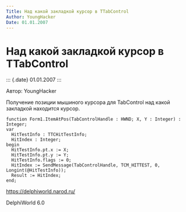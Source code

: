 ```yaml
---
Title: Над какой закладкой курсор в TTabControl
Author: YoungHacker
Date: 01.01.2007
---
```



Над какой закладкой курсор в TTabControl
========================================

::: {.date}
01.01.2007
:::

Автор: YoungHacker

Получение позиции мышиного курсора для TabControl над какой закладкой
находится курсор.

    function Form1.ItemAtPos(TabControlHandle : HWND; X, Y : Integer) : Integer;
    var
      HitTestInfo : TTCHitTestInfo;
      HitIndex : Integer;
    begin
      HitTestInfo.pt.x := X;
      HitTestInfo.pt.y := Y;
      HitTestInfo.flags := 0;
      HitIndex := SendMessage(TabControlHandle, TCM_HITTEST, 0, Longint(@HitTestInfo));
      Result := HitIndex;
    end;

<https://delphiworld.narod.ru/>

DelphiWorld 6.0
